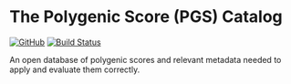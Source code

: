 # The Polygenic Score (PGS) Catalog

[![GitHub](https://img.shields.io/github/license/PGScatalog/PGS_Catalog.svg)](https://github.com/PGScatalog/PGS_Catalog/blob/master/LICENSE)
[![Build Status](https://travis-ci.com/ens-lgil/PGS_Catalog.png?branch=feature/rest-api)](https://travis-ci.com/ens-lgil/PGS_Catalog)

An open database of polygenic scores and relevant metadata needed to apply and evaluate them correctly.
